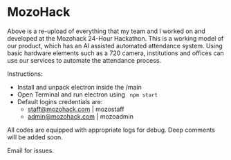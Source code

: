 # MozoHack
Above is a re-upload of everything that my team and I worked on and developed at the Mozohack 24-Hour Hackathon. This is a working model of our product, which has an AI assisted automated attendance system. Using basic hardware elements such as a 720 camera, institutions and offices can use our services to automate the attendance process. 

Instructions:
  * Install and unpack electron inside the /main
  * Open Terminal and run electron using ` npm start`
  * Default logins credentials are:
    * staff@mozohack.com | mozostaff
    * admin@mozohack.com | mozoadmin
    
All codes are equipped with appropriate logs for debug. Deep comments will be added soon.

Email for issues.
